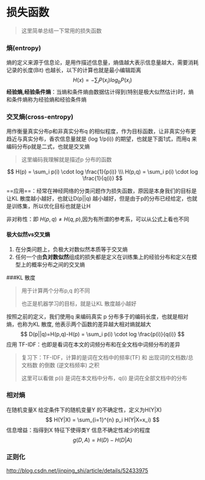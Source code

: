 # 损失函数

> 这里简单总结一下常用的损失函数

### 熵(entropy)

熵的定义来源于信息论，是用作描述信息量，熵值越大表示信息量越大，需要消耗记录的长度(Bit) 也越长，以下的计算也就是最小编辑距离
$$
H(x) = -\sum_iP(x_i)log_bP(x_i)
$$
**经验熵,经验条件熵**：当熵和条件熵由数据估计得到(特别是极大似然估计)时，熵和条件熵称为经验熵和经验条件熵

### 交叉熵(cross-entropy)

用作衡量真实分布p和非真实分布q 的相似程度，作为目标函数，让非真实分布更趋近与真实分布，香农信息量就是 (log 1/p(i)) 的期望，也就是下面1式，而用q 来编码分布p就是二式，也就是交叉熵

> 这里编码我理解就是描述p 分布的函数

$$
H(p) = \sum_i p(i) \cdot log \frac{1}{p(i)} \\\
H(p,q) = \sum_i p(i) \cdot log \frac{1}{q(i)}
$$

==应用==：经常在神经网络的分类问题作为损失函数，原因是本身我们的目标是让KL 散度越小越好，也就让D(p||q) 越小越好，但是由于p的分布已经给定，也就是训练集，所以优化目标也就是让H

非对称性：即 $H(p,q) \neq H(q,p)$,因为有所谓的参考系，可以从公式上看也不同

#### 极大似然vs交叉熵

1. 在分类问题上，负极大对数似然本质等于交叉熵
2. 任何一个由**负对数似然**组成的损失都是定义在训练集上的经验分布和定义在模型上的概率分布之间的交叉熵



###KL 散度

> 用于计算两个分布p,q 的不同
>
> 也正是机器学习的目标，就是让KL 散度越小越好

按照之前的定义，我们使用q 来编码真实 p 分布多于的编码长度，也就是相对熵，也称为KL 散度, 他表示两个函数的差异越大相对熵就越大
$$
D(p||q)=H(p,q)-H(p) = \sum_i p(i) \cdot log \frac{p(i)}{q(i)}
$$
应用 TF-IDF：也即是看词在本文的词频分布和在全文档中词频分布的差异

> 复习下：TF-IDF，计算的是词在文档中的频率(TF) 和 出现词的文档数/总文档数 的倒数 (逆文档频率) 之积
>
> 这里可以看做 p(i) 是词在本文档中分布，q(i) 是词在全部文档中的分布

### 相对熵

在随机变量X 给定条件下的随机变量Y 的不确定性，定义为H(Y|X)
$$
H(Y|X) = \sum_{i=1}^{n} p_i H(Y|X=x_i) 
$$
信息增益：指得到X 特征下使得类Y 信息不确定性减少的程度
$$
g(D,A) = H(D)-H(D|A)
$$

### 正则化

http://blog.csdn.net/jinping_shi/article/details/52433975